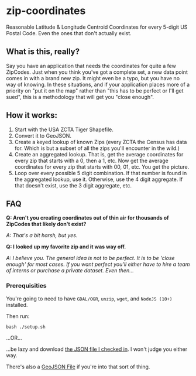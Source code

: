 # zip-coordinates
Reasonable Latitude &amp; Longitude Centroid Coordinates for every 5-digit US Postal Code.  Even the ones that don't actually exist.

## What is this, really?

Say you have an application that needs the coordinates for quite a few ZipCodes.  Just when you think you've got a complete set, a new data point comes in with a brand new zip.  It might even be a typo, but you have no way of knowing.
In these situations, and if your application places more of a priority on "put it on the map" rather than "this has to be perfect or I'll get sued", this is a methodology that will get you "close enough".

## How it works:

1. Start with the USA ZCTA Tiger Shapefile.  
2. Convert it to GeoJSON.
3. Create a keyed lookup of known Zips (every ZCTA the Census has data for.  Which is but a subset of all the zips you'll encounter in the wild.)
4. Create an aggregated lookup.  That is, get the average coordinates for every zip that starts with a 0, then a 1, etc.  Now get the average coordinates for every zip that starts with 00, 01, etc.  You get the picture.
5. Loop over every possible 5 digit combination.  If that number is found in the aggregated lookup, use it.  Otherwise, use the 4 digit aggregate.  If that doesn't exist, use the 3 digit aggregate, etc.

## FAQ

**Q: Aren't you creating coordinates out of thin air for thousands of ZipCodes that likely don't exist?**

*A: That's a bit harsh, but yes.*

**Q: I looked up my favorite zip and it was way off.**

*A: I believe you.  The general idea is not to be perfect.  It is to be 'close enough' for most cases.  If you want perfect you'll either have to hire a team of interns or purchase a private dataset.  Even then...*

### Prerequisities

You're going to need to have `GDAL/OGR`, `unzip`, `wget`, and `NodeJS (10+)` installed.

Then run:
```
bash ./setup.sh
```


...OR...
 
 ...be lazy and download [the JSON file I checked in](https://raw.githubusercontent.com/royhobbstn/zip-coordinates/master/zip_lookup.json).  I won't judge you either way.
 
 There's also a [GeoJSON File](https://raw.githubusercontent.com/royhobbstn/zip-coordinates/master/zip_points.geojson) if you're into that sort of thing.